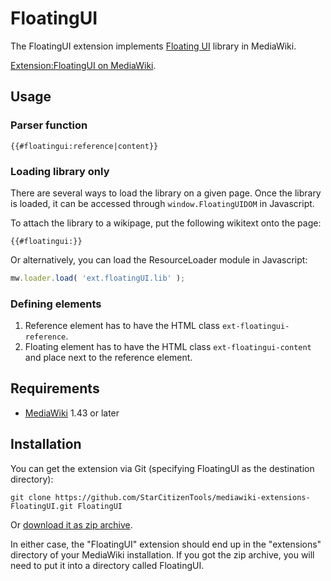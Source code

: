 # FloatingUI

The FloatingUI extension implements [Floating UI](https://floating-ui.com) library in MediaWiki.

[Extension:FloatingUI on MediaWiki](https://www.mediawiki.org/wiki/Extension:FloatingUI).

## Usage
### Parser function
```wikitext
{{#floatingui:reference|content}}
```

### Loading library only
There are several ways to load the library on a given page. Once the library is loaded, it can be accessed through `window.FloatingUIDOM` in Javascript.


To attach the library to a wikipage, put the following wikitext onto the page:

```wikitext
{{#floatingui:}}
```

Or alternatively, you can load the ResourceLoader module in Javascript:
```js
mw.loader.load( 'ext.floatingUI.lib' );
```

### Defining elements
1. Reference element has to have the HTML class `ext-floatingui-reference`.
2. Floating element has to have the HTML class `ext-floatingui-content` and place next to the reference element.

## Requirements
* [MediaWiki](https://www.mediawiki.org) 1.43 or later

## Installation
You can get the extension via Git (specifying FloatingUI as the destination directory):

    git clone https://github.com/StarCitizenTools/mediawiki-extensions-FloatingUI.git FloatingUI

Or [download it as zip archive](https://github.com/StarCitizenTools/mediawiki-extensions-FloatingUI/archive/main.zip).

In either case, the "FloatingUI" extension should end up in the "extensions" directory 
of your MediaWiki installation. If you got the zip archive, you will need to put it 
into a directory called FloatingUI.
